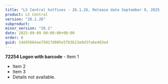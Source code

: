 ```yaml
---
title: "LS Central hotfixes - 26.1.26, Release date September 9, 2025 - Hotfixes"
product: LS Central
version: "26.1.26"
subproduct: 
minor_version: "26.1"
date: 2025-09-09 00:00:00+00:00
order: 8
guid: 14d45664ae75017d005e5f63b13e0d3fa6e463e4
---
```


**72254 Logon with barcode** - Item 1- Item 2- Item 3- Details not available.

